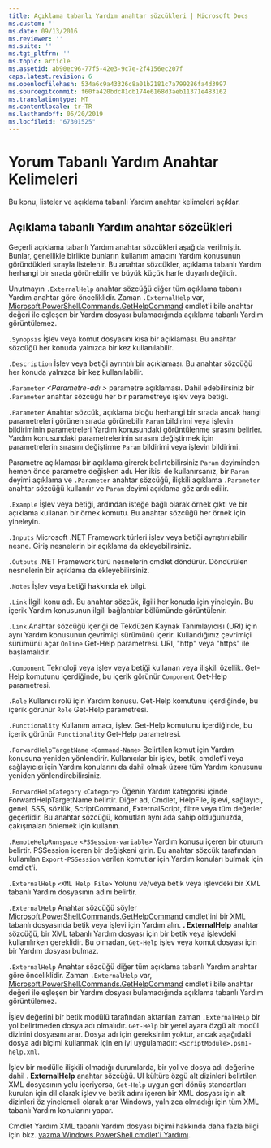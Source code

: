 ```yaml
---
title: Açıklama tabanlı Yardım anahtar sözcükleri | Microsoft Docs
ms.custom: ''
ms.date: 09/13/2016
ms.reviewer: ''
ms.suite: ''
ms.tgt_pltfrm: ''
ms.topic: article
ms.assetid: ab90ec96-77f5-42e3-9c7e-2f4156ec207f
caps.latest.revision: 6
ms.openlocfilehash: 534a6c9a43326c8a01b2181c7a799286fa4d3997
ms.sourcegitcommit: f60fa420bdc81db174e6168d3aeb11371e483162
ms.translationtype: MT
ms.contentlocale: tr-TR
ms.lasthandoff: 06/20/2019
ms.locfileid: "67301525"
---
```

# <a name="comment-based-help-keywords"></a>Yorum Tabanlı Yardım Anahtar Kelimeleri

Bu konu, listeler ve açıklama tabanlı Yardım anahtar kelimeleri açıklar.

## <a name="keywords-in-comment-based-help"></a>Açıklama tabanlı Yardım anahtar sözcükleri

Geçerli açıklama tabanlı Yardım anahtar sözcükleri aşağıda verilmiştir. Bunlar, genellikle birlikte bunların kullanım amacını Yardım konusunun göründükleri sırayla listelenir. Bu anahtar sözcükler, açıklama tabanlı Yardım herhangi bir sırada görünebilir ve büyük küçük harfe duyarlı değildir.

Unutmayın `.ExternalHelp` anahtar sözcüğü diğer tüm açıklama tabanlı Yardım anahtar göre önceliklidir. Zaman `.ExternalHelp` var, [Microsoft.PowerShell.Commands.GetHelpCommand](/dotnet/api/Microsoft.PowerShell.Commands.gethelpcommand) cmdlet'i bile anahtar değeri ile eşleşen bir Yardım dosyası bulamadığında açıklama tabanlı Yardım görüntülemez.

`.Synopsis` İşlev veya komut dosyasını kısa bir açıklaması. Bu anahtar sözcüğü her konuda yalnızca bir kez kullanılabilir.

`.Description` İşlev veya betiği ayrıntılı bir açıklaması. Bu anahtar sözcüğü her konuda yalnızca bir kez kullanılabilir.

`.Parameter` *\<Parametre-adı >* parametre açıklaması. Dahil edebilirsiniz bir `.Parameter` anahtar sözcüğü her bir parametreye işlev veya betiği.

`.Parameter` Anahtar sözcük, açıklama bloğu herhangi bir sırada ancak hangi parametreleri görünen sırada görünebilir `Param` bildirimi veya işlevin bildiriminin parametreleri Yardım konusundaki görüntülenme sırasını belirler. Yardım konusundaki parametrelerinin sırasını değiştirmek için parametrelerin sırasını değiştirme `Param` bildirimi veya işlevin bildirimi.

Parametre açıklaması bir açıklama girerek belirtebilirsiniz `Param` deyiminden hemen önce parametre değişken adı. Her ikisi de kullanırsanız, bir `Param` deyimi açıklama ve `.Parameter` anahtar sözcüğü, ilişkili açıklama `.Parameter` anahtar sözcüğü kullanılır ve `Param` deyimi açıklama göz ardı edilir.

`.Example` İşlev veya betiği, ardından isteğe bağlı olarak örnek çıktı ve bir açıklama kullanan bir örnek komutu. Bu anahtar sözcüğü her örnek için yineleyin.

`.Inputs` Microsoft .NET Framework türleri işlev veya betiği ayrıştırılabilir nesne. Giriş nesnelerin bir açıklama da ekleyebilirsiniz.

`.Outputs` .NET Framework türü nesnelerin cmdlet döndürür. Döndürülen nesnelerin bir açıklama da ekleyebilirsiniz.

`.Notes` İşlev veya betiği hakkında ek bilgi.

`.Link` İlgili konu adı. Bu anahtar sözcük, ilgili her konuda için yineleyin. Bu içerik Yardım konusunun ilgili bağlantılar bölümünde görüntülenir.

`.Link` Anahtar sözcüğü içeriği de Tekdüzen Kaynak Tanımlayıcısı (URI) için aynı Yardım konusunun çevrimiçi sürümünü içerir. Kullandığınız çevrimiçi sürümünü açar `Online` Get-Help parametresi. URI, "http" veya "https" ile başlamalıdır.

`.Component` Teknoloji veya işlev veya betiği kullanan veya ilişkili özellik. Get-Help komutunu içerdiğinde, bu içerik görünür `Component` Get-Help parametresi.

`.Role` Kullanıcı rolü için Yardım konusu. Get-Help komutunu içerdiğinde, bu içerik görünür `Role` Get-Help parametresi.

`.Functionality` Kullanım amacı, işlev. Get-Help komutunu içerdiğinde, bu içerik görünür `Functionality` Get-Help parametresi.

`.ForwardHelpTargetName` `<Command-Name>` Belirtilen komut için Yardım konusuna yeniden yönlendirir. Kullanıcılar bir işlev, betik, cmdlet'i veya sağlayıcısı için Yardım konularını da dahil olmak üzere tüm Yardım konusunu yeniden yönlendirebilirsiniz.

`.ForwardHelpCategory` `<Category>` Öğenin Yardım kategorisi içinde ForwardHelpTargetName belirtir. Diğer ad, Cmdlet, HelpFile, işlevi, sağlayıcı, genel, SSS, sözlük, ScriptCommand, ExternalScript, filtre veya tüm değerler geçerlidir. Bu anahtar sözcüğü, komutları aynı ada sahip olduğunuzda, çakışmaları önlemek için kullanın.

`.RemoteHelpRunspace` `<PSSession-variable>` Yardım konusu içeren bir oturum belirtir. PSSession içeren bir değişkeni girin. Bu anahtar sözcük tarafından kullanılan `Export-PSSession` verilen komutlar için Yardım konuları bulmak için cmdlet'i.

`.ExternalHelp` `<XML Help File>` Yolunu ve/veya betik veya işlevdeki bir XML tabanlı Yardım dosyasının adını belirtir.

`.ExternalHelp` Anahtar sözcüğü söyler [Microsoft.PowerShell.Commands.GetHelpCommand](/dotnet/api/Microsoft.PowerShell.Commands.gethelpcommand) cmdlet'ini bir XML tabanlı dosyasında betik veya işlevi için Yardım alın. **. ExternalHelp** anahtar sözcüğü, bir XML tabanlı Yardım dosyası için bir betik veya işlevdeki kullanılırken gereklidir. Bu olmadan, `Get-Help` işlev veya komut dosyası için bir Yardım dosyası bulmaz.

`.ExternalHelp` Anahtar sözcüğü diğer tüm açıklama tabanlı Yardım anahtar göre önceliklidir. Zaman `.ExternalHelp` var, [Microsoft.PowerShell.Commands.GetHelpCommand](/dotnet/api/Microsoft.PowerShell.Commands.gethelpcommand) cmdlet'i bile anahtar değeri ile eşleşen bir Yardım dosyası bulamadığında açıklama tabanlı Yardım görüntülemez.

İşlev değerini bir betik modülü tarafından aktarılan zaman `.ExternalHelp` bir yol belirtmeden dosya adı olmalıdır. `Get-Help` bir yerel ayara özgü alt modül dizinini dosyasını arar. Dosya adı için gereksinim yoktur, ancak aşağıdaki dosya adı biçimi kullanmak için en iyi uygulamadır: `<ScriptModule>.psm1-help.xml`.

İşlev bir modülle ilişkili olmadığı durumlarda, bir yol ve dosya adı değerine dahil **. ExternalHelp** anahtar sözcüğü. UI kültüre özgü alt dizinleri belirtilen XML dosyasının yolu içeriyorsa, `Get-Help` uygun geri dönüş standartları kurulan için dil olarak işlev ve betik adını içeren bir XML dosyası için alt dizinleri öz yinelemeli olarak arar Windows, yalnızca olmadığı için tüm XML tabanlı Yardım konularını yapar.

Cmdlet Yardım XML tabanlı Yardım dosyası biçimi hakkında daha fazla bilgi için bkz. [yazma Windows PowerShell cmdlet'i Yardımı](./writing-help-for-windows-powershell-cmdlets.md).